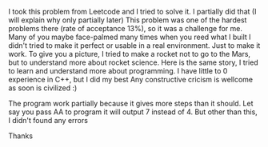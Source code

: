 I took this problem from Leetcode and I tried to solve it. I partially did that (I will explain why only partially later)
This problem was one of the hardest problems there (rate of acceptance 13%), so it was a challenge for me. Many of you maybe face-palmed many times when you reed what I built
I didn't tried to make it perfect or usable in a real environment. Just to make it work. To give you a picture, I tried to make a rocket not to go to the Mars, 
but to understand more about rocket science. Here is the same story, I tried to learn and understand more about programming. I have little to 0 experience in C++, but I did my best
Any constructive cricism is wellcome as soon is civilized :)

The program work partially because it gives more steps than it should. Let say you pass AA to program it will output 7 instead of 4. But other than this, I didn't found any errors  

Thanks
